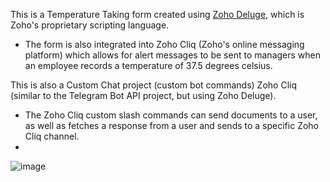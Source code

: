 This is a Temperature Taking form created using [Zoho Deluge](https://www.zoho.com/deluge/), which is Zoho's proprietary scripting language.
- The form is also integrated into Zoho Cliq (Zoho's online messaging platform) which allows for alert messages to be sent to managers when an employee records a temperature of 37.5 degrees celsius.

This is also a Custom Chat project (custom bot commands) Zoho Cliq (similar to the Telegram Bot API project, but using Zoho Deluge).
- The Zoho Cliq custom slash commands can send documents to a user, as well as fetches a response from a user and sends to a specific Zoho Cliq channel.
- 
![image](https://user-images.githubusercontent.com/82087099/127654915-bac9f27b-ee29-40ae-80f8-4812ac128d35.png)
